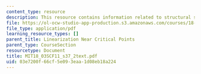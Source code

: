 ```yaml
---
content_type: resource
description: This resource contains information related to structural stability.
file: https://ol-ocw-studio-app-production.s3.amazonaws.com/courses/18-03sc-differential-equations-fall-2011/03e7200f66cf5e093eaa1d08eb18a224_MIT18_03SCF11_s37_2text.pdf
file_type: application/pdf
learning_resource_types: []
parent_title: Linearization Near Critical Points
parent_type: CourseSection
resourcetype: Document
title: MIT18_03SCF11_s37_2text.pdf
uid: 03e7200f-66cf-5e09-3eaa-1d08eb18a224
---
```

